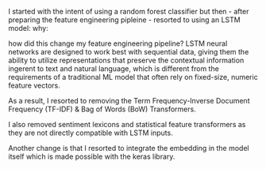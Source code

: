 I started with the intent of using a random forest classifier but then - after preparing the feature engineering pipleine - resorted to using an LSTM model:
    why:

how did this change my feature engineering pipeline?
LSTM neural networks are designed to work best with sequential data, giving them the ability to utilize representations that preserve the contextual information ingerent to text and natural language, which is different from the requirements of a traditional ML model that often rely on fixed-size, numeric feature vectors. 

As a result, I resorted to removing the Term Frequency-Inverse Document Frequency (TF-IDF) & Bag of Words (BoW) Transformers.

I also removed sentiment lexicons and statistical feature transformers as they are not directly compatible with LSTM inputs.

Another change is that I resorted to integrate the embedding in the model itself which is made possible with the keras library.